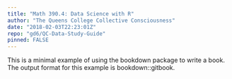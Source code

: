 ```yaml
---
title: "Math 390.4: Data Science with R"
author: "The Queens College Collective Consciousness"
date: "2018-02-03T22:23:01Z"
repo: "gd6/QC-Data-Study-Guide"
pinned: FALSE
---
```


This is a minimal example of using the bookdown package to write a book. The output format for this example is bookdown::gitbook.
